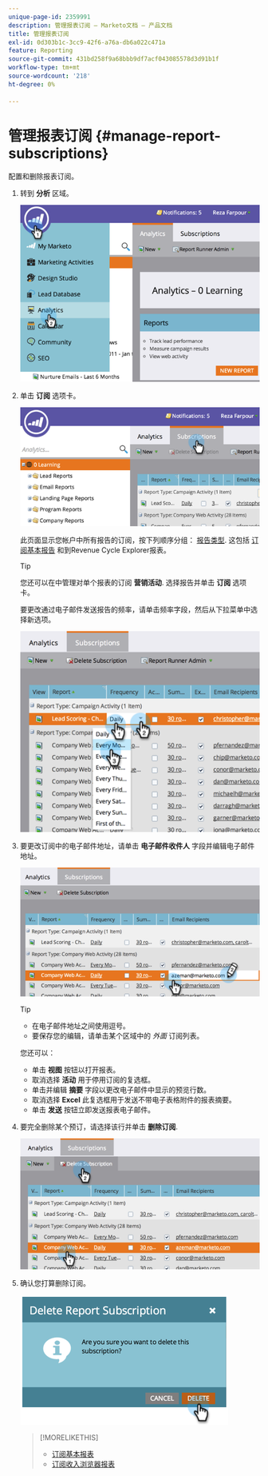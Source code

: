 ```yaml
---
unique-page-id: 2359991
description: 管理报表订阅 — Marketo文档 — 产品文档
title: 管理报表订阅
exl-id: 0d303b1c-3cc9-42f6-a76a-db6a022c471a
feature: Reporting
source-git-commit: 431bd258f9a68bbb9df7acf043085578d3d91b1f
workflow-type: tm+mt
source-wordcount: '218'
ht-degree: 0%

---
```


# 管理报表订阅 {#manage-report-subscriptions}

配置和删除报表订阅。

1. 转到 **分析** 区域。

   ![](assets/image2014-9-16-10-3a35-3a25.png)

1. 单击 **订阅** 选项卡。

   ![](assets/image2014-9-16-10-3a35-3a32.png)

   此页面显示您帐户中所有报告的订阅，按下列顺序分组： [报告类型](/help/marketo/product-docs/reporting/basic-reporting/report-types/report-type-overview.md). 这包括 [订阅基本报告](/help/marketo/product-docs/reporting/basic-reporting/report-subscriptions/subscribe-to-a-basic-report.md) 和到Revenue Cycle Explorer报表。

   >[!TIP]
   >
   >您还可以在中管理对单个报表的订阅 **营销活动**. 选择报告并单击 **订阅** 选项卡。

   要更改通过电子邮件发送报告的频率，请单击频率字段，然后从下拉菜单中选择新选项。

   ![](assets/image2014-9-16-10-3a36-3a4.png)

1. 要更改订阅中的电子邮件地址，请单击 **电子邮件收件人** 字段并编辑电子邮件地址。

   ![](assets/image2014-9-16-10-3a36-3a11.png)

   >[!TIP]
   >
   >* 在电子邮件地址之间使用逗号。
   >* 要保存您的编辑，请单击某个区域中的 _外面_ 订阅列表。

   您还可以：

   * 单击 **视图** 按钮以打开报表。
   * 取消选择 **活动** 用于停用订阅的复选框。
   * 单击并编辑 **摘要** 字段以更改电子邮件中显示的预览行数。
   * 取消选择 **Excel** 此复选框用于发送不带电子表格附件的报表摘要。
   * 单击 **发送** 按钮立即发送报表电子邮件。

1. 要完全删除某个预订，请选择该行并单击 **删除订阅**.

   ![](assets/image2014-9-16-10-3a36-3a38.png)

1. 确认您打算删除订阅。

   ![](assets/image2014-9-16-10-3a36-3a43.png)

   >[!MORELIKETHIS]
   >
   >* [订阅基本报表](/help/marketo/product-docs/reporting/basic-reporting/report-subscriptions/subscribe-to-a-basic-report.md)
   >* [订阅收入浏览器报表](/help/marketo/product-docs/reporting/revenue-cycle-analytics/revenue-explorer/subscribe-to-a-revenue-explorer-report.md)
